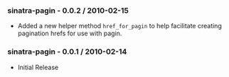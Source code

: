 ### sinatra-pagin - 0.0.2 / 2010-02-15

* Added a new helper method `href_for_pagin` to help facilitate creating pagination hrefs for use with pagin.

### sinatra-pagin - 0.0.1 / 2010-02-14

* Initial Release
